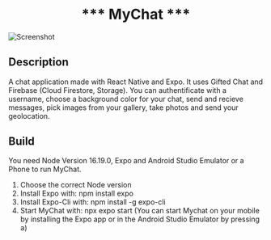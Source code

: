<p align="center">

<h1 align="center" style="margin-top: 0px;">*** MyChat ***</h1>

</p>



![Screenshot](/assets/screenshot.JPG?raw=true)

## Description

A chat application made with React Native and Expo. It uses Gifted Chat and Firebase (Cloud Firestore, Storage). You can authentificate with a username, choose a background color for your chat, send and recieve messages, pick images from your gallery, take photos and send your geolocation.

## Build

You need Node Version 16.19.0, Expo and Android Studio Emulator or a Phone to run MyChat.

1. Choose the correct Node version
2. Install Expo with: npm install expo
3. Install Expo-Cli with: npm install -g expo-cli
4. Start MyChat with: npx expo start (You can start Mychat on your mobile by installing the Expo app or in the Android Studio Emulator by pressing a)


